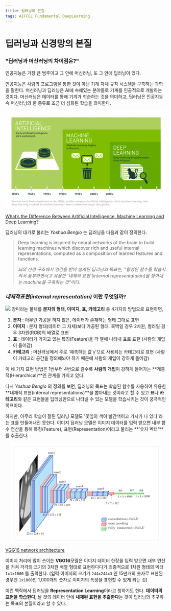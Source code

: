 ```yaml
---
title: 딥러닝의 본질
tags: AIFFEL Fundamental DeepLearning
---
```


# 딥러닝과 신경망의 본질

### "딥러닝과 머신러닝의 차이점은?" 

인공지능은 가장 큰 범주이고 그 안에 머신러닝, 또 그 안에 딥러닝이 있다. 

인공지능은 사람의 프로그램을 통한 것이 아닌 기계 자체 규칙 시스템을 구축하는 과학을 말한다. 머신러닝과 딥러닝은 AI에 속해있는 분야들로 기계를 인공적으로 개발하는 것이다. 머신러닝은 데이터를 통해 기계가 학습하는 것을 의미하고, 딥러닝은 인공지능 속 머신러닝의 한 종류로 조금 더 심화된 학습을 의미한다. 

<p align="center">
  <img src="/post_i/post1/post1_1.png">
</p>

[What’s the Difference Between Artificial Intelligence, Machine Learning and Deep Learning?](https://blogs.nvidia.com/blog/2016/07/29/whats-difference-artificial-intelligence-machine-learning-deep-learning-ai/)

딥러닝의 대가로 불리는 _Yoshua Bengio_ 는 딥러닝을 다음과 같이 정의한다. 

> Deep learning is inspired by neural networks of the brain to build learning machines which discover rich and useful internal representations, computed as a composition of learned features and functions.
>
> _뇌의 신경 구조에서 영감을 받아 설계된 딥러닝의 목표는, "합성된 함수를 학습시켜서 풍부하면서고 유용한 '내재적 표현'(internal representataion)을 찾아내는 machine을 구축하는 것"이다._



### ___내재적표현(internal representation)___ 이란 무엇일까?

<img src = "https://user-images.githubusercontent.com/86525868/128997060-eebb8d62-e779-4662-8d3f-b44f025530b0.png" width="5%"> 장미라는 물체를 __분자의 형태, 이미지, 표, 카테고리__ 총 4가지의 방법으로 표현하면, 

1. __분자__ : 아무런 가공을 하지 않은, 데이터가 존재하는 형태 그대로 표현
2. __이미지__ : 분자 형태(데이터 그 자체)보다 가공된 형태. 흑백일 경우 2차원, 컬러일 경우 3차원(RGB)의 배열로 표현 
3. __표__ : 데이터가 가지고 있는 특징(Feature)을 각 열에 나타내 표로 표현 (사람의 개입이 들어감)
4. __카테고리__ : 머신러닝에서 주로 '예측하는 값 `y`'으로 사용되는 카테고리로 표현 (사람이 카테고리 공간을 정의해놔야 하기 때문에 사람의 개입이 강하게 들어감)

이 네 가지 표현 방법은 1번부터 4번으로 갈수록 **사람의 개입**이 강하게 들어가는 **계층적(Hierarchical)**인 관계를 가지고 있다. 



다시 _Yoshua Bengio_ 의 정의를 보면, 딥러닝의 목표는 학습된 함수를 사용하여 유용한 **내재적 표현(internal representations)**을 뽑아내는 것이라고 할 수 있고 **표**나 **카테고리**와 같은 표현들을 딥러닝만으로 나타낼 수 있는 모델을 학습시키는 것이 궁극적인 목표이다. 

하지만, 아무리 학습이 잘된 딥러닝 모델도 '꽃잎의 색이 빨간색이고 가시가 나 있다'라는 표를 만들어내진 못한다. 이미지 딥러닝 모델은 이미지 데이터를 입력 받으면 내부 함수 연산을 통해 특징(Feature), 표현(Representation)이라고 불리는 **'숫자 벡터'**를 추출한다. 

<p align="center">
  <img src="/post_i/post1/post1_3.png">
</p>

[VGG16 network architecture](https://www.researchgate.net/figure/Fig-A1-The-standard-VGG-16-network-architecture-as-proposed-in-32-Note-that-only_fig3_322512435)

이미지 처리에 많이 쓰이는 **VGG16**모델은 이미지 데이터 한장을 입력 받으면 내부 연산을 거쳐 각각의 크기의 3차원 배열 형태로 표현하다다가 최종적으로 1차원 형태의 벡터 `1x1x1000` 를 출력한다. (입력 이미지의 크기가 `244x244x3` 인 15만개의 숫자로 표현된 경우엔 `1x1000`인 1,000개의 숫자로 이미지의 특성을 표현할 수 있게 되는 것)

이런 맥락에서 딥러닝을 **Representation Learning**이라고 칭하기도 한다. **데이터의 표현을 학습한다**, 날 것의 데이터 안에 **내재된 표현을 추출한다**는 것이 딥러닝의 추구하는 목표의 본질이라고 할 수 있다.



